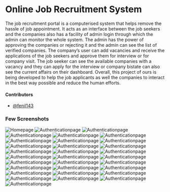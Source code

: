 

<h1>Online Job Recruitment System</h1>
The job recruitment portal is a computerised system that helps remove the hassle of job 
appointment. It acts as an interface between the job seekers and the companies also has a facility of 
admin login through which the admin can monitor the whole system. The admin has the power of 
approving the companies or rejecting it and the admin can see the list of verified companies. The
company’s user can add vacancies and receive the applications of the job seekers and approve them 
for interview or for company visit. The job seeker can see the available companies with a vacancy
and they can apply for the interview or company bistate can also see the current affairs on their 
dashboard. Overall, this project of ours is being developed to help the job applicants as well the 
companies to interact in the best way possible and reduce the human efforts.

<h4><b>Contributors</b></h4>

- [@fenil143](https://github.com/fenil143)

### Few Screenshots
![Homepage](frontend/ScreenShots/1.PNG "Homepage")
![Authenticationpage](frontend/ScreenShots/2.png "Homepage")
![Authenticationpage](frontend/ScreenShots/3.png "Homepage")
![Authenticationpage](frontend/ScreenShots/4.png "Homepage")
![Authenticationpage](frontend/ScreenShots/5.png "Homepage")
![Authenticationpage](frontend/ScreenShots/6.png "Homepage")
![Authenticationpage](frontend/ScreenShots/7.png "Homepage")
![Authenticationpage](frontend/ScreenShots/8.png "Homepage")
![Authenticationpage](frontend/ScreenShots/9.png "Homepage")
![Authenticationpage](frontend/ScreenShots/10.png "Homepage")
![Authenticationpage](frontend/ScreenShots/11.png "Homepage")
![Authenticationpage](frontend/ScreenShots/12.png "Homepage")
![Authenticationpage](frontend/ScreenShots/13.png "Homepage")
![Authenticationpage](frontend/ScreenShots/14.png "Homepage")
![Authenticationpage](frontend/ScreenShots/15.png "Homepage")
![Authenticationpage](frontend/ScreenShots/16.png "Homepage")
![Authenticationpage](frontend/ScreenShots/17.png "Homepage")
![Authenticationpage](frontend/ScreenShots/18.png "Homepage")
![Authenticationpage](frontend/ScreenShots/19.png "Homepage")
![Authenticationpage](frontend/ScreenShots/20.png "Homepage")
![Authenticationpage](frontend/ScreenShots/21.png "Homepage")
![Authenticationpage](frontend/ScreenShots/22.png "Homepage")
![Authenticationpage](frontend/ScreenShots/j1.png "Homepage")
![Authenticationpage](frontend/ScreenShots/j2.png "Homepage")
![Authenticationpage](frontend/ScreenShots/j3.png "Homepage")
![Authenticationpage](frontend/ScreenShots/j4.png "Homepage")
![Authenticationpage](frontend/ScreenShots/j5.png "Homepage")
![Authenticationpage](frontend/ScreenShots/j6.png "Homepage")
![Authenticationpage](frontend/ScreenShots/j7.png "Homepage")
![Authenticationpage](frontend/ScreenShots/j8.png "Homepage")
![Authenticationpage](frontend/ScreenShots/j9.png "Homepage")

